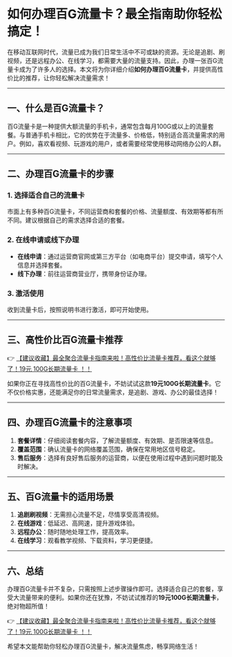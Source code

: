 # 如何办理百G流量卡？最全指南助你轻松搞定！

在移动互联网时代，流量已成为我们日常生活中不可或缺的资源。无论是追剧、刷视频，还是远程办公、在线学习，都需要大量的流量支持。因此，办理一张百G流量卡成为了许多人的选择。本文将为你详细介绍**如何办理百G流量卡**，并提供高性价比的推荐，让你轻松解决流量需求！

---

## 一、什么是百G流量卡？

百G流量卡是一种提供大额流量的手机卡，通常包含每月100G或以上的流量套餐。与普通手机卡相比，它的优势在于流量多、价格低，特别适合高流量需求的用户。例如，喜欢看视频、玩游戏的用户，或者需要经常使用移动网络办公的人群。

---

## 二、办理百G流量卡的步骤

### 1. 选择适合自己的流量卡
市面上有多种百G流量卡，不同运营商和套餐的价格、流量额度、有效期等都有所不同。建议根据自己的需求选择合适的套餐。

### 2. 在线申请或线下办理
- **在线申请**：通过运营商官网或第三方平台（如电商平台）提交申请，填写个人信息并选择套餐。
- **线下办理**：前往运营商营业厅，携带身份证办理。

### 3. 激活使用
收到流量卡后，按照说明书进行激活，即可开始使用。

---

## 三、高性价比百G流量卡推荐

👉 [【建议收藏】最全聚合流量卡指南来啦！高性价比流量卡推荐，看这个就够了！19元 100G长期流量卡 ！！](https://bit.ly/Liuliangka)

如果你正在寻找高性价比的百G流量卡，不妨试试这款**19元100G长期流量卡**。它不仅价格实惠，还能满足你的日常流量需求，是追剧、游戏、办公的最佳选择！

---

## 四、办理百G流量卡的注意事项

1. **套餐详情**：仔细阅读套餐内容，了解流量额度、有效期、是否限速等信息。
2. **覆盖范围**：确认流量卡的网络覆盖范围，确保在常用地区信号稳定。
3. **售后服务**：选择有良好售后服务的运营商，以便在使用过程中遇到问题时能及时解决。

---

## 五、百G流量卡的适用场景

1. **追剧刷视频**：无需担心流量不足，尽情享受高清视频。
2. **在线游戏**：低延迟、高网速，提升游戏体验。
3. **远程办公**：随时随地处理工作，提高效率。
4. **在线学习**：观看教学视频、下载资料，学习更便捷。

---

## 六、总结

办理百G流量卡并不复杂，只需按照上述步骤操作即可。选择适合自己的套餐，享受大流量带来的便利。如果你还在犹豫，不妨试试推荐的**19元100G长期流量卡**，绝对物超所值！

👉 [【建议收藏】最全聚合流量卡指南来啦！高性价比流量卡推荐，看这个就够了！19元 100G长期流量卡 ！！](https://bit.ly/Liuliangka)

希望本文能帮助你轻松办理百G流量卡，解决流量焦虑，畅享网络生活！